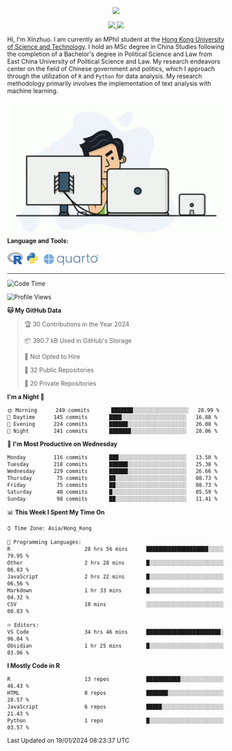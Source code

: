 <div align='center'>
<img src='https://readme-typing-svg.herokuapp.com?font=Lora&color=4d3900&center=true&lines=HKUST+Mphil+in+SOSC;Focus+on+China;Code+for+PoliSci'/>
</div>

<p align='center'>
 <a href
='https://www.linkedin.com/in/xinzhuo-huang-5161011ba/' target='_blank'>
        <img src='https://img.shields.io/badge/linkedin%20-%230077B5.svg?&style=for-the-badge&logo=linkedin&logoColor=white'/>
    </a>
 <a href='https://twitter.com/HsinchoH' target='_blank'>
        <img src='https://img.shields.io/badge/Twitter-1DA1F2?style=for-the-badge&logo=twitter&logoColor=white'/>
    </a>
    </p>
    
Hi, I'm Xinzhuo. I am currently an MPhil student at the [Hong Kong University of Science and Technology](https://sosc.hkust.edu.hk/node/613). I hold an MSc degree in China Studies following the completion of a Bachelor's degree in Political Science and Law from East China University of Political Science and Law. My research endeavors center on the field of Chinese government and politics, which I approach through the utilization of `R` and `Python` for data analysis. My research methodology primarily involves the implementation of text analysis with machine learning.




<img align='right' src="https://github.com/xinzhuohkust/xinzhuohkust/blob/main/programmer.gif" width="590">



**Language and Tools:**  

<code><img height="36" src="https://raw.githubusercontent.com/github/explore/80688e429a7d4ef2fca1e82350fe8e3517d3494d/topics/r/r.png"></code>
<code><img height="36" src="https://raw.githubusercontent.com/github/explore/80688e429a7d4ef2fca1e82350fe8e3517d3494d/topics/python/python.png"></code>
<code><img height="32" src="https://github.com/quarto-dev/quarto-r/blob/main/man/figures/quarto.png"></code>

---
<!--START_SECTION:waka-->
![Code Time](http://img.shields.io/badge/Code%20Time-1%2C362%20hrs%2026%20mins-blue)

![Profile Views](http://img.shields.io/badge/Profile%20Views-9-blue)

**🐱 My GitHub Data** 

> 🏆 30 Contributions in the Year 2024
 > 
> 📦 390.7 kB Used in GitHub's Storage 
 > 
> 🚫 Not Opted to Hire
 > 
> 📜 32 Public Repositories 
 > 
> 🔑 20 Private Repositories  
 > 
**I'm a Night 🦉** 

```text
🌞 Morning      249 commits       ███████░░░░░░░░░░░░░░░░░░   28.99 % 
🌆 Daytime      145 commits       ████░░░░░░░░░░░░░░░░░░░░░   16.88 % 
🌃 Evening      224 commits       ██████░░░░░░░░░░░░░░░░░░░   26.08 % 
🌙 Night        241 commits       ███████░░░░░░░░░░░░░░░░░░   28.06 % 

```
📅 **I'm Most Productive on Wednesday** 

```text
Monday         116 commits       ███░░░░░░░░░░░░░░░░░░░░░░   13.50 % 
Tuesday        218 commits       ██████░░░░░░░░░░░░░░░░░░░   25.38 % 
Wednesday      229 commits       ██████░░░░░░░░░░░░░░░░░░░   26.66 % 
Thursday        75 commits       ██░░░░░░░░░░░░░░░░░░░░░░░   08.73 % 
Friday          75 commits       ██░░░░░░░░░░░░░░░░░░░░░░░   08.73 % 
Saturday        48 commits       █░░░░░░░░░░░░░░░░░░░░░░░░   05.59 % 
Sunday          98 commits       ██░░░░░░░░░░░░░░░░░░░░░░░   11.41 % 

```


📊 **This Week I Spent My Time On** 

```text
⌚︎ Time Zone: Asia/Hong_Kong

💬 Programming Languages: 
R                        28 hrs 56 mins      ████████████████████░░░░░   79.95 % 
Other                    2 hrs 28 mins       █░░░░░░░░░░░░░░░░░░░░░░░░   06.83 % 
JavaScript               2 hrs 22 mins       █░░░░░░░░░░░░░░░░░░░░░░░░   06.56 % 
Markdown                 1 hr 33 mins        █░░░░░░░░░░░░░░░░░░░░░░░░   04.32 % 
CSV                      18 mins             ░░░░░░░░░░░░░░░░░░░░░░░░░   00.83 % 

🔥 Editors: 
VS Code                  34 hrs 46 mins      ████████████████████████░   96.04 % 
Obsidian                 1 hr 25 mins        █░░░░░░░░░░░░░░░░░░░░░░░░   03.96 % 

```

**I Mostly Code in R** 

```text
R                        13 repos            ███████████░░░░░░░░░░░░░░   46.43 % 
HTML                     8 repos             ███████░░░░░░░░░░░░░░░░░░   28.57 % 
JavaScript               6 repos             █████░░░░░░░░░░░░░░░░░░░░   21.43 % 
Python                   1 repo              █░░░░░░░░░░░░░░░░░░░░░░░░   03.57 % 

```



 Last Updated on 19/01/2024 08:23:37 UTC
<!--END_SECTION:waka-->
    
    
    
    
    
    
    
    
